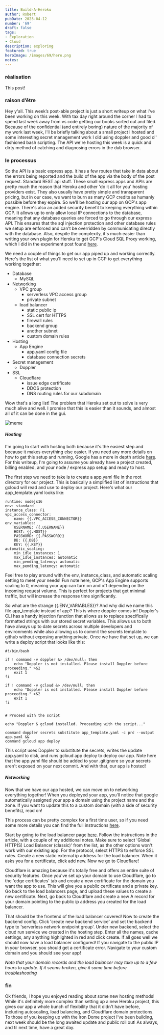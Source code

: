```yaml
---
title: Build-A-Heroku
author: Robert
pubDate: 2023-04-12
number: '69'
draft: false
tags:
- Exploration
- Cloud
description: exploring
featured: true
heroImage: /images/69/hero.png
notes:
---
```


### réalisation
This post!

### raison d’être
Hey y'all. This week’s post-able project is just a short writeup on what I've been working on this week. With tax day right around the corner I had to spend last week away from vs code getting our books sorted out and filed. Because of the confidential (and entirely boring) nature of the majority of my work last week, I'll be briefly talking about  a small project I hosted and some interesting secret management work I did using doppler and good ol' fashioned bash scripting. The API we're hosting this week is a quick and dirty method of catching and diagnosing errors  in the dub browser.

### le processus
So the API is a basic express app. It has a few routes that take in data about the errors being reported and the build of the app via the body of the post request. Standard REST api stuff. These small express apps and APIs are pretty much the reason that Heroku and other 'do it all for you' hosting providers exist. They also usually have pretty simple and transparent pricing, but in our case, we want to burn as many GCP credits as humanly possible before they expire. So we'll be hosting our app on GCP's app engine. There's also an added security benefit to keeping everything within GCP. It allows up to only allow local IP connections to the database, meaning that any database queries are forced to go through our express API. This ensures that the sql injection protection and other database rules we setup are enforced and can't be overridden by communicating directly with the database. Also, despite the complexity, it's much easier than writing your own plugin for Heroku to get GCP's Cloud SQL Proxy working, which I did in the experiment post found [here](https://experiments.gg/experiments/50/). 

We need a couple of things to get our app piped up and working correctly. Here's the list of what you'll need to set up in GCP to get everything working together:
-  Database
	-  MySQL
-  Networking
	-  VPC group
		-  serverless VPC access group
		-  private subnet
	-  load balancer
		-  static public ip
		-  SSL cert for HTTPS
		-  firewall rules
		-  backend group
		-  another subnet
		-  custom domain rules
-  Hosting
	-  App Engine
		-  app.yaml config file
		-  database connection secrets
-  Secret management
	-  Doppler
-  SSL
	-  Cloudflare
		-  issue edge certificate
		-  DDOS protection
		-  DNS routing rules for our subdomain

Wow that's a long list! The problem that Heroku set out to solve is very much alive and well. I promise that this is easier than it sounds, and almost all of it can be done in the gui.

![meme](/images/69/coverpower.jpg)

##### Hosting
I'm going to start with hosting both because it's the easiest step and because it makes everything else easier. If you need any more details on how to get this setup and running, Google has a more in depth article [here](https://cloud.google.com/appengine/docs/standard/nodejs/building-app). For this writeup, I'm going to assume you already have a project created, billing enabled, and your node / express app setup and ready to host. 

The first step we need to take is to create a app.yaml file in the root directory for our project. This is basically a simplified list of instructions that gcloud will read and use to deploy our project. Here's what our app_template.yaml looks like:
```
runtime: nodejs16
env: standard
instance_class: F1
vpc_access_connector:
	name: {{.VPC_ACCESS_CONNECTOR}}
env_variables:
	USERNAME: {{.USERNAME}}
	HOST: {{.HOST}}
	PASSWORD: {{.PASSWORD}}
	DB: {{.DB}}
	KEY: {{.KEY}}
automatic_scaling:
	min_idle_instances: 1
	max_idle_instances: automatic
	min_pending_latency: automatic
	max_pending_latency: automatic
```
Feel free to play around with the env, instance_class, and automatic scaling setting to meet your needs! Fun note here, GCP's App Engine supports scaling to 0, meaning your app can turn on and off depending on the incoming request volume. This is perfect for projects that get minimal traffic, but will increase the response time significantly. 

So what are the strange {{.ENV_VARIABLES}}? And why did we name this file app_template instead of app? This is where doppler comes in! Doppler's CLI has a handy injection function that allows us to replace specifically formatted strings with our stored secret variables. This allows us to both have always up to date secrets across multiple developers and environments while also allowing us to commit the secrets template to github without exposing anything private. Once we have that set up, we can write a deploy script that looks like this:
```
#!/bin/bash

if ! command -v doppler &> /dev/null; then
	echo "Doppler is not installed. Please install Doppler before proceeding." >&2
	exit 1
fi

if ! command -v gcloud &> /dev/null; then
	echo "Doppler is not installed. Please install Doppler before proceeding." >&2
	exit 1
fi

  
# Proceed with the script

echo "Doppler & gcloud installed. Proceeding with the script..."

command doppler secrets substitute app_template.yaml -c prd --output app.yaml &&
command gcloud app deploy
```
This script uses Doppler to substitute the secrets, writes the update app.yaml to disk, and runs gcloud app deploy to deploy our app. Note here that the app.yaml file should be added to your .gitignore so your secrets aren't exposed on your next commit. And with that, our app is hosted! 


##### Networking
Now that we have our app hosted, we can move on to networking everything together! When you deployed your app, you'll notice that google automatically assigned your app a domain using the project name and the zone. If you want to update this to a custom domain (with a side of security benefits), read on!

This process can be pretty complex for a first time user, so if you need some more details you can find the full instructions [here](https://cloud.google.com/load-balancing/docs/https/setting-up-https-serverless). 

Start by going to the load balancer page [here](https://console.cloud.google.com/networking/loadbalancing/add?_ga=2.124264330.1894399155.1681243469-287473713.1659557423&_gac=1.217911652.1680557035.Cj0KCQjw8qmhBhClARIsANAtboeyD9cdoko-lR2vijXoGA7E99Wqu5_ll7tlHSez_aZO8rTaPVeom-MaAlghEALw_wcB). Follow the instructions in the article, with a couple of my additional notes. Make sure to select 'Global HTTP(S) Load Balancer (classic)' from the list, as the other options won't work with our existing app. For the protocol, select HTTPS to enforce SSL rules. Create a new static external ip address for the load balancer. When it asks you for a certificate, click add new. Now we go to Cloudflare!

Cloudflare is amazing because it's totally free and offers an entire suite of security features. Once you've set up your domain to use Cloudflare,  go to the 'edge certificates' tab and create a new certificate for the domain you want the app to use. This will give you a public certificate and a private key. Go back to the load balancers page, and upload these values to create a new certificate. Next, go back to Cloudflare and create a new A record for your domain pointing to the public ip address you created for the load balancer.

That should be the frontend of the load balancer covered! Now to create the backend config. Click 'create new backend service' and set the backend type to 'serverless network endpoint group'. Under new backend, select the cloud run service we created in the hosting step. Enter all the names, cache settings, any anything highlighted in red and click create. If all goes well we should now have a load balancer configured! If you navigate to the public IP in your browser, you should get a certificate error. Navigate to your custom domain and you should see your app!

*Note that your domain records and the load balancer may take up to a few hours to update. If it seems broken,  give it some time before troubleshooting*


### fin
Ok friends, I hope you enjoyed reading about some new hosting methods! While it's definitely more complex than setting up a new Heroku project, this gives our app a whole bunch of flexibility that it didn't have before, including autoscaling, load balancing, and Cloudflare domain protections.  To those of you keeping up with the Iron Dome project I've been building, next week should be the long awaited update and public roll out! As always, and til next time, have a great day.